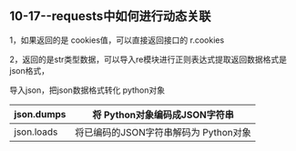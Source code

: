 ## 10-17--requests中如何进行动态关联

1，如果返回的是 cookies值，可以直接返回接口的 r.cookies

2，返回的是str类型数据，可以导入re模块进行正则表达式提取返回数据格式是json格式，

导入json，把json数据格式转化 python对象

| json.dumps | 将 Python对象编码成JSON字符串          |
| ---------- | -------------------------------------- |
| json.loads | 将已编码的JSON字符串解码为  Python对象 |
